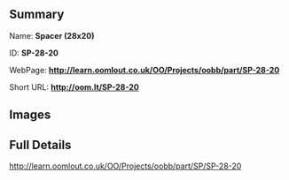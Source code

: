 

## Summary
 
Name: __Spacer (28x20)__

ID: __SP-28-20__

WebPage: __http://learn.oomlout.co.uk/OO/Projects/oobb/part/SP-28-20__

Short URL: __http://oom.lt/SP-28-20__


## Images




## Full Details

 http://learn.oomlout.co.uk/OO/Projects/oobb/part/SP/SP-28-20

